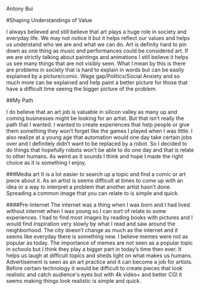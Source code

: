 Antony Bui

#Shaping Understandings of Value

I always believed and still believe that art plays a huge role in society and everyday life. We may not notice it but it helps reflect our values and helps us understand who we are and what we can do. Art is definity hard to pin down as one thing as music and performances could be considered art. If we are strictly talking about paintings and animations I still believe it helps us see many things that are not visibly seen. What I mean by this is there are problems in society that is hard to explain in words but can be easily explained by a picture/comic. Wage gap/Politics/Social Anxiety and so much more can be explained and help paint a better picture for those that have a difficult time seeing the bigger picture of the problem. 

##My Path

I do believe that an art job is valuable in silicon valley as many up and coming businesses might be looking for an artist. But that isn’t really the path that I wanted. I wanted to create experiences that help people or give them something they won’t forget like the games I played when I was little. I also realize at a young age that automation would one day take certain jobs over and I definitely didn’t want to be replaced by a robot. So I decided to do things that hopefully robots won’t be able to do one day and that is relate to other humans. As weird as it sounds I think and hope I made the right choice as it is something I enjoy.


###Media art 
It is a lot easier to search up a topic and find a comic or art piece about it. As an artist is seems difficult at times to come up with an idea or a way to interpret a problem that another artist hasn’t done. Spreading a common image that you can relate to is simple and quick.  

####Pre-Internet 
The internet was a thing when I was born and I had lived without internet when I was young so I can sort of relate to some experiences. I had to find most images by reading books with pictures and I would find inspiration very slowly by what I read and saw around the neighborhood. The city doesn’t change as much as the internet and it seems like everyday there is something new. I believe memes were not as popular as today. The importance of memes are not seen as a popular topic in schools but I think they play a bigger part in today’s time then ever. It helps us laugh at difficult topics and sheds light on what makes us humans.  Advertisement is seen as an art practice and it can become a job for artists. Before certain technology it would be difficult to create pieces that look realistic and catch audience's eyes but  with 4k video+ and better CGI it seems making things look realistic is simple and quick. 
